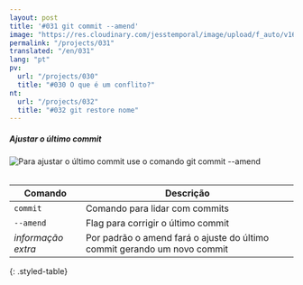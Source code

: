 ```yaml
---
layout: post
title: '#031 git commit --amend'
image: "https://res.cloudinary.com/jesstemporal/image/upload/f_auto/v1642878676/gitfichas/pt/031/thumbnail_feaxh7.jpg"
permalink: "/projects/031"
translated: "/en/031"
lang: "pt"
pv:
  url: "/projects/030"
  title: "#030 O que é um conflito?"
nt:
  url: "/projects/032"
  title: "#032 git restore nome"
---
```

##### Ajustar o último commit 

<img alt="Para ajustar o último commit use o comando git commit --amend" src="https://res.cloudinary.com/jesstemporal/image/upload/v1642878676/gitfichas/pt/031/full_fuuzjj.jpg"><br><br>

| Comando | Descrição |
|---------|-------------|
| `commit` | Comando para lidar com commits |
| `--amend` | Flag para corrigir o último commit |
| _informação extra_ | Por padrão o amend fará o ajuste do último commit gerando um novo commit |
{: .styled-table}
